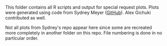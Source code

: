 This folder contains all R scripts and output for special request plots. Plots were generated using code from Sydney Meyer ([GitHub](https://github.com/meyesydn/Slow-Reveal)). Alex Gichuki contributed as well.

Not all plots from Sydney's repo appear here since some are recreated more completely in another folder on this repo. File numbering is done in no particular order.